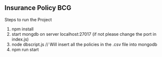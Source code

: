 ## Insurance Policy BCG

Steps to run the Project

1) npm install
2) start mongdb on server localhost:27017 (if not please change the port in index.js)
3) node dbscript.js // Will insert all the policies in the .csv file into mongodb
4) npm run start


